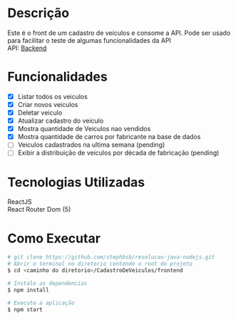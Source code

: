 # Descrição

Este é o front de um cadastro de veículos e consome a API. Pode ser usado para facilitar o teste de algumas funcionalidades da API</br>
API: <a href="https://github.com/stephbsb/resolucao-java-nodejs/tree/master/CadastroDeVeiculos/backend">Backend</a>

# Funcionalidades

- [x] Listar todos os veiculos
- [x] Criar novos veiculos
- [x] Deletar veiculo
- [x] Atualizar cadastro do veiculo
- [x] Mostra quantidade de Veiculos nao vendidos
- [x] Mostra quantidade de carros por fabricante na base de dados
- [ ] Veiculos cadastrados na ultima semana (pending)
- [ ] Exibir a distribuição de veiculos por década de fabricação (pending)

# Tecnologias Utilizadas

ReactJS </br>
React Router Dom (5) </br>

# Como Executar

```bash
# git clone https://github.com/stephbsb/resolucao-java-nodejs.git
# Abrir o terminal no diretorio contendo o root do projeto
$ cd <caminho do diretorio>/CadastroDeVeiculos/frontend

# Instale as dependencias
$ npm install

# Execute a aplicação
$ npm start

```
